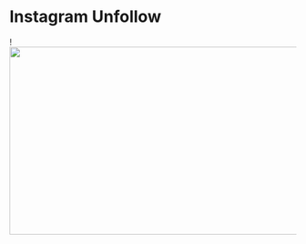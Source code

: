 
# Instagram Unfollow

!<img src="https://i.top4top.io/p_2351tqb280.jpg" width="600" height="330" />

